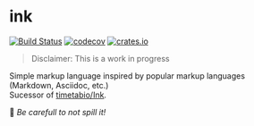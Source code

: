 # ink

[![Build Status](https://travis-ci.org/bash/ink.svg?branch=master)](https://travis-ci.org/bash/ink)
[![codecov](https://codecov.io/gh/bash/ink/branch/master/graph/badge.svg)](https://codecov.io/gh/bash/ink)
[![crates.io](https://img.shields.io/crates/v/ink.svg)](https://crates.io/crates/ink)

> Disclaimer: This is a work in progress

Simple markup language inspired by popular markup languages (Markdown, Asciidoc, etc.)  
Sucessor of [timetabio/Ink](https://github.com/timetabio/Ink).

🔏 *Be carefull to not spill it!*
